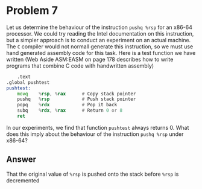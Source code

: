 # Problem 7

Let us determine the behaviour of the instruction `pushq %rsp` for an x86-64 processor.
We could try reading the Intel documentation on this instruction, but a
simpler approach is to conduct an experiment on an actual machine. The `C` compiler
would not normall generate this instruction, so we must use hand generated
assembly code for this task. Here is a test function we have written (Web Aside
ASM:EASM on page 178 describes how to write programs that combine C code with
handwritten assembly)

```asm
    .text
.global pushtest
pushtest:
    movq    %rsp, %rax      # Copy stack pointer
    pushq   %rsp            # Push stack pointer
    popq    %rdx            # Pop it back
    subq    %rdx, %rax      # Return 0 or 8
    ret
```

In our experiments, we find that function `pushtest` always returns 0. What
does this imply about the behaviour of the instruction `pushq %rsp` under x86-64?

## Answer

That the original value of `%rsp` is pushed onto the stack before `%rsp` is decremented
